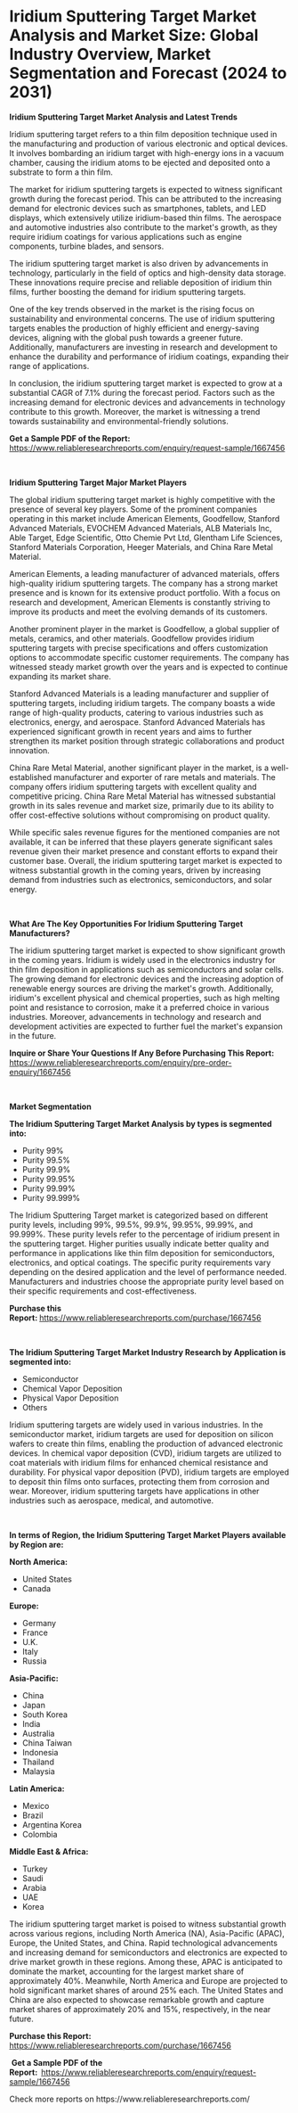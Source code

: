 <p><h1>Iridium Sputtering Target Market Analysis and Market Size: Global Industry Overview, Market Segmentation and Forecast (2024 to 2031)</h1></p><p><strong>Iridium Sputtering Target Market Analysis and Latest Trends</strong></p>
<p><p>Iridium sputtering target refers to a thin film deposition technique used in the manufacturing and production of various electronic and optical devices. It involves bombarding an iridium target with high-energy ions in a vacuum chamber, causing the iridium atoms to be ejected and deposited onto a substrate to form a thin film.</p><p>The market for iridium sputtering targets is expected to witness significant growth during the forecast period. This can be attributed to the increasing demand for electronic devices such as smartphones, tablets, and LED displays, which extensively utilize iridium-based thin films. The aerospace and automotive industries also contribute to the market's growth, as they require iridium coatings for various applications such as engine components, turbine blades, and sensors.</p><p>The iridium sputtering target market is also driven by advancements in technology, particularly in the field of optics and high-density data storage. These innovations require precise and reliable deposition of iridium thin films, further boosting the demand for iridium sputtering targets.</p><p>One of the key trends observed in the market is the rising focus on sustainability and environmental concerns. The use of iridium sputtering targets enables the production of highly efficient and energy-saving devices, aligning with the global push towards a greener future. Additionally, manufacturers are investing in research and development to enhance the durability and performance of iridium coatings, expanding their range of applications.</p><p>In conclusion, the iridium sputtering target market is expected to grow at a substantial CAGR of 7.1% during the forecast period. Factors such as the increasing demand for electronic devices and advancements in technology contribute to this growth. Moreover, the market is witnessing a trend towards sustainability and environmental-friendly solutions.</p></p>
<p><strong>Get a Sample PDF of the Report:&nbsp;</strong> <a href="https://www.reliableresearchreports.com/enquiry/request-sample/1667456">https://www.reliableresearchreports.com/enquiry/request-sample/1667456</a></p>
<p>&nbsp;</p>
<p><strong>Iridium Sputtering Target Major Market Players</strong></p>
<p><p>The global iridium sputtering target market is highly competitive with the presence of several key players. Some of the prominent companies operating in this market include American Elements, Goodfellow, Stanford Advanced Materials, EVOCHEM Advanced Materials, ALB Materials Inc, Able Target, Edge Scientific, Otto Chemie Pvt Ltd, Glentham Life Sciences, Stanford Materials Corporation, Heeger Materials, and China Rare Metal Material.</p><p>American Elements, a leading manufacturer of advanced materials, offers high-quality iridium sputtering targets. The company has a strong market presence and is known for its extensive product portfolio. With a focus on research and development, American Elements is constantly striving to improve its products and meet the evolving demands of its customers.</p><p>Another prominent player in the market is Goodfellow, a global supplier of metals, ceramics, and other materials. Goodfellow provides iridium sputtering targets with precise specifications and offers customization options to accommodate specific customer requirements. The company has witnessed steady market growth over the years and is expected to continue expanding its market share.</p><p>Stanford Advanced Materials is a leading manufacturer and supplier of sputtering targets, including iridium targets. The company boasts a wide range of high-quality products, catering to various industries such as electronics, energy, and aerospace. Stanford Advanced Materials has experienced significant growth in recent years and aims to further strengthen its market position through strategic collaborations and product innovation.</p><p>China Rare Metal Material, another significant player in the market, is a well-established manufacturer and exporter of rare metals and materials. The company offers iridium sputtering targets with excellent quality and competitive pricing. China Rare Metal Material has witnessed substantial growth in its sales revenue and market size, primarily due to its ability to offer cost-effective solutions without compromising on product quality.</p><p>While specific sales revenue figures for the mentioned companies are not available, it can be inferred that these players generate significant sales revenue given their market presence and constant efforts to expand their customer base. Overall, the iridium sputtering target market is expected to witness substantial growth in the coming years, driven by increasing demand from industries such as electronics, semiconductors, and solar energy.</p></p>
<p>&nbsp;</p>
<p><strong>What Are The Key Opportunities For Iridium Sputtering Target Manufacturers?</strong></p>
<p><p>The iridium sputtering target market is expected to show significant growth in the coming years. Iridium is widely used in the electronics industry for thin film deposition in applications such as semiconductors and solar cells. The growing demand for electronic devices and the increasing adoption of renewable energy sources are driving the market's growth. Additionally, iridium's excellent physical and chemical properties, such as high melting point and resistance to corrosion, make it a preferred choice in various industries. Moreover, advancements in technology and research and development activities are expected to further fuel the market's expansion in the future.</p></p>
<p><strong>Inquire or Share Your Questions If Any Before Purchasing This Report:</strong> <a href="https://www.reliableresearchreports.com/enquiry/pre-order-enquiry/1667456">https://www.reliableresearchreports.com/enquiry/pre-order-enquiry/1667456</a></p>
<p>&nbsp;</p>
<p><strong>Market Segmentation</strong></p>
<p><strong>The Iridium Sputtering Target Market Analysis by types is segmented into:</strong></p>
<p><ul><li>Purity 99%</li><li>Purity 99.5%</li><li>Purity 99.9%</li><li>Purity 99.95%</li><li>Purity 99.99%</li><li>Purity 99.999%</li></ul></p>
<p><p>The Iridium Sputtering Target market is categorized based on different purity levels, including 99%, 99.5%, 99.9%, 99.95%, 99.99%, and 99.999%. These purity levels refer to the percentage of iridium present in the sputtering target. Higher purities usually indicate better quality and performance in applications like thin film deposition for semiconductors, electronics, and optical coatings. The specific purity requirements vary depending on the desired application and the level of performance needed. Manufacturers and industries choose the appropriate purity level based on their specific requirements and cost-effectiveness.</p></p>
<p><strong>Purchase this Report:&nbsp;</strong><a href="https://www.reliableresearchreports.com/purchase/1667456">https://www.reliableresearchreports.com/purchase/1667456</a></p>
<p>&nbsp;</p>
<p><strong>The Iridium Sputtering Target Market Industry Research by Application is segmented into:</strong></p>
<p><ul><li>Semiconductor</li><li>Chemical Vapor Deposition</li><li>Physical Vapor Deposition</li><li>Others</li></ul></p>
<p><p>Iridium sputtering targets are widely used in various industries. In the semiconductor market, iridium targets are used for deposition on silicon wafers to create thin films, enabling the production of advanced electronic devices. In chemical vapor deposition (CVD), iridium targets are utilized to coat materials with iridium films for enhanced chemical resistance and durability. For physical vapor deposition (PVD), iridium targets are employed to deposit thin films onto surfaces, protecting them from corrosion and wear. Moreover, iridium sputtering targets have applications in other industries such as aerospace, medical, and automotive.</p></p>
<p>&nbsp;</p>
<p><strong>In terms of Region, the Iridium Sputtering Target Market Players available by Region are:</strong></p>
<p>
    <p> <strong> North America: </strong>
        <ul>
            <li>United States</li>
            <li>Canada</li>
        </ul>
        </p> 
    <p> <strong> Europe: </strong>
        <ul>
            <li>Germany</li>
            <li>France</li>
            <li>U.K.</li>
            <li>Italy</li>
            <li>Russia</li>
        </ul>
        </p> 
    <p> <strong> Asia-Pacific: </strong>
        <ul>
            <li>China</li>
            <li>Japan</li>
            <li>South Korea</li>
            <li>India</li>
            <li>Australia</li>
            <li>China Taiwan</li>
            <li>Indonesia</li>
            <li>Thailand</li>
            <li>Malaysia</li>
        </ul>
        </p> 
    <p> <strong> Latin America: </strong>
        <ul>
            <li>Mexico</li>
            <li>Brazil</li>
            <li>Argentina Korea</li>
            <li>Colombia</li>
        </ul>
        </p> 
    <p> <strong> Middle East & Africa: </strong>
        <ul>
            <li>Turkey</li>
            <li>Saudi</li>
            <li>Arabia</li>
            <li>UAE</li>
            <li>Korea</li>
        </ul>
    </p>
    </p>
<p><p>The iridium sputtering target market is poised to witness substantial growth across various regions, including North America (NA), Asia-Pacific (APAC), Europe, the United States, and China. Rapid technological advancements and increasing demand for semiconductors and electronics are expected to drive market growth in these regions. Among these, APAC is anticipated to dominate the market, accounting for the largest market share of approximately 40%. Meanwhile, North America and Europe are projected to hold significant market shares of around 25% each. The United States and China are also expected to showcase remarkable growth and capture market shares of approximately 20% and 15%, respectively, in the near future.</p></p>
<p><strong>Purchase this Report: </strong><a href="https://www.reliableresearchreports.com/purchase/1667456">https://www.reliableresearchreports.com/purchase/1667456</a></p>
<p>&nbsp;<strong>Get a Sample PDF of the Report:&nbsp;&nbsp;</strong><a href="https://www.reliableresearchreports.com/enquiry/request-sample/1667456">https://www.reliableresearchreports.com/enquiry/request-sample/1667456</a></p>
<p><strong></strong></p>
<p>Check more reports on https://www.reliableresearchreports.com/</p>